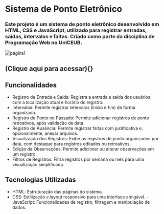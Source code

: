 # Sistema de Ponto Eletrônico
### Este projeto é um sistema de ponto eletrônico desenvolvido em HTML, CSS e JavaScript, utilizado para registrar entradas, saídas, intervalos e faltas. Criado como parte da disciplina de Programação Web no UniCEUB.
![página1](https://github.com/user-attachments/assets/95a417bf-5857-4ae3-b2bd-20fab566dc1d)
## (Clique aqui para acessar){}
## Funcionalidades
- Registro de Entrada e Saída: Registra a entrada e saída dos usuários com a localização atual e horário do registro.
- Intervalos: Permite registrar intervalos (início e fim) de forma organizada.
- Registro de Ponto no Passado: Permite adicionar registros de ponto retroativos, após validação de data.
- Registro de Ausência: Permite registrar faltas com justificativa e, opcionalmente, anexar arquivos.
- Visualização dos Registros: Exibe os registros de ponto organizados por data, com destaque para registros editados ou retroativos.
- Edição de Observações: Permite adicionar ou alterar observações em um registro.
- Filtros de Registros: Filtra registros por semana ou mês para uma visualização simplificada.


## Tecnologias Utilizadas
- HTML: Estruturação das páginas do sistema.
- CSS: Estilização e layout responsivo para uma interface amigável.
-JavaScript: Funcionalidades de registro, filtragem e manipulação de dados.
